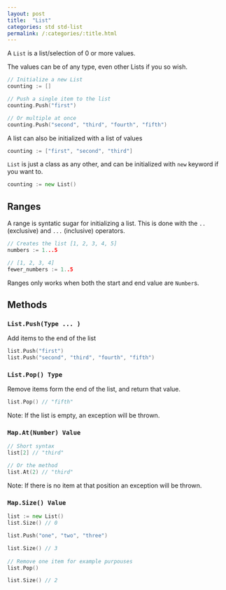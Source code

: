 ```yaml
---
layout: post
title:  "List"
categories: std std-list
permalink: /:categories/:title.html
---
```


A `List` is a list/selection of 0 or more values.

The values can be of any type, even other Lists if you so wish.

~~~go
// Initialize a new List
counting := []

// Push a single item to the list
counting.Push("first")

// Or multiple at once
counting.Push("second", "third", "fourth", "fifth")
~~~

A list can also be initialized with a list of values

~~~go
counting := ["first", "second", "third"]
~~~

`List` is just a class as any other, and can be initialized with `new` keyword if you want to.

~~~go
counting := new List()
~~~

## Ranges

A range is syntatic sugar for initializing a list. This is done with the `..` (exclusive) and `...` (inclusive) operators.

~~~go
// Creates the list [1, 2, 3, 4, 5]
numbers := 1...5

// [1, 2, 3, 4]
fewer_numbers := 1..5
~~~

Ranges only works when both the start and end value are `Number`s.

## Methods

### `List.Push(Type ... )`

Add items to the end of the list

~~~go
list.Push("first")
list.Push("second", "third", "fourth", "fifth")
~~~

### `List.Pop() Type`

Remove items form the end of the list, and return that value.

~~~go
list.Pop() // "fifth"
~~~

Note: If the list is empty, an exception will be thrown.

### `Map.At(Number) Value`

~~~go
// Short syntax
list[2] // "third"

// Or the method
list.At(2) // "third"
~~~

Note: If there is no item at that position an exception will be thrown.

### `Map.Size() Value`

~~~go
list := new List()
list.Size() // 0

list.Push("one", "two", "three")

list.Size() // 3
	
// Remove one item for example purpouses
list.Pop()

list.Size() // 2
~~~